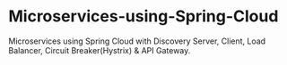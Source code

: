 # Microservices-using-Spring-Cloud
Microservices using Spring Cloud with Discovery Server, Client, Load Balancer, Circuit Breaker(Hystrix) &amp; API Gateway.
